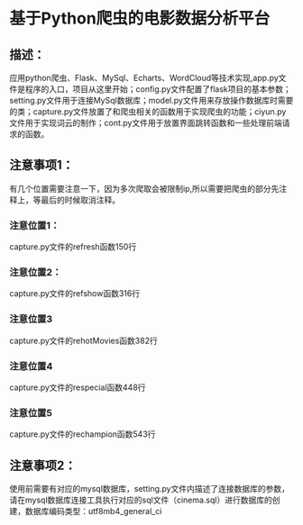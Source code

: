 # 基于Python爬虫的电影数据分析平台
## 描述：
应用python爬虫、Flask、MySql、Echarts、WordCloud等技术实现,app.py文件是程序的入口，项目从这里开始；config.py文件配置了flask项目的基本参数；setting.py文件用于连接MySql数据库；model.py文件用来存放操作数据库时需要的类；capture.py文件放置了和爬虫相关的函数用于实现爬虫的功能；ciyun.py文件用于实现词云的制作；cont.py文件用于放置界面跳转函数和一些处理前端请求的函数。
## 注意事项1：
有几个位置需要注意一下，因为多次爬取会被限制ip,所以需要把爬虫的部分先注释上，等最后的时候取消注释。
### 注意位置1：
capture.py文件的refresh函数150行
### 注意位置2：
capture.py文件的refshow函数316行
### 注意位置3
capture.py文件的rehotMovies函数382行
### 注意位置4
capture.py文件的respecial函数448行
### 注意位置5
capture.py文件的rechampion函数543行
## 注意事项2：
使用前需要有对应的mysql数据库，setting.py文件内描述了连接数据库的参数，请在mysql数据库连接工具执行对应的sql文件（cinema.sql）进行数据库的创建，数据库编码类型：utf8mb4_general_ci
